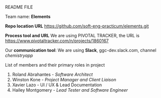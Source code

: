README FILE

Team name:
**Elements**

**Repo location URL**
 https://github.com/soft-eng-practicum/elements.git

**Process tool and URL**
We are using PIVOTAL TRACKER, the URL is https://www.pivotaltracker.com/n/projects/1860167

Our **communication tool**:
We are using **Slack**, ggc-dev.slack.com, channel *chemistryapp*

List of members and their primary roles in project

1. Roland Abrahantes - *Software Architect*
2. Winston Kone - *Project Manager and Client Liaison*
3. Xavier Lazo -  UI / UX & Lead Documentation
4. Hailey Montgomery - *Lead Tester and Software Engineer*
